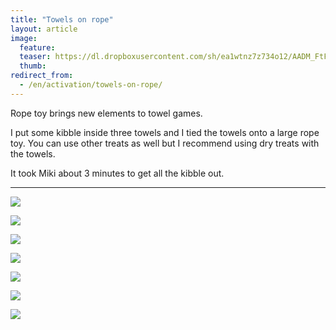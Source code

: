 ```yaml
---
title: "Towels on rope"
layout: article
image:
  feature:
  teaser: https://dl.dropboxusercontent.com/sh/ea1wtnz7z734o12/AADM_FtFykY5fj9m00eaainJa/aktivointi/pyyhekoysi/DS02416-245px.jpg
  thumb:
redirect_from:
  - /en/activation/towels-on-rope/
---
```

Rope toy brings new elements to towel games.

I put some kibble inside three towels and I tied the towels onto a large rope toy. You can use other treats as well but I recommend using dry treats with the towels.

It took Miki about 3 minutes to get all the kibble out.

---

[![](https://dl.dropboxusercontent.com/sh/ea1wtnz7z734o12/AADVZNyAM1XxYqt-zP_1zAqQa/aktivointi/pyyhekoysi/DS02147-800px.jpg)](https://dl.dropboxusercontent.com/sh/ea1wtnz7z734o12/AABV3aVVLNGdxX1nkT21-Svia/aktivointi/pyyhekoysi/DS02147.jpg)

[![](https://dl.dropboxusercontent.com/sh/ea1wtnz7z734o12/AACzzPn7Cmle0F6hckDPUxaoa/aktivointi/pyyhekoysi/DS02416-800px.jpg)](https://dl.dropboxusercontent.com/sh/ea1wtnz7z734o12/AADkCE2s1jXSNPUk9tYAqkpJa/aktivointi/pyyhekoysi/DS02416.jpg)

[![](https://dl.dropboxusercontent.com/sh/ea1wtnz7z734o12/AAB2yXcRe27eOWUyl40oZdSLa/aktivointi/pyyhekoysi/DS02421-800px.jpg)](https://dl.dropboxusercontent.com/sh/ea1wtnz7z734o12/AAC86FzfUp0tgXUbmJ2Qj8bja/aktivointi/pyyhekoysi/DS02421.jpg)

[![](https://dl.dropboxusercontent.com/sh/ea1wtnz7z734o12/AABTeC5j5Z-dYkaJHihO_mOTa/aktivointi/pyyhekoysi/DS02403-800px.jpg)](https://dl.dropboxusercontent.com/sh/ea1wtnz7z734o12/AACa_KqX1-EceLa9LlzlGuL9a/aktivointi/pyyhekoysi/DS02403.jpg)

[![](https://dl.dropboxusercontent.com/sh/ea1wtnz7z734o12/AAADAMAphpjZYkpu7iYPJu5Ua/aktivointi/pyyhekoysi/DS02156-800px.jpg)](https://dl.dropboxusercontent.com/sh/ea1wtnz7z734o12/AAD8gSHCLK6iQrOyMm6AbF14a/aktivointi/pyyhekoysi/DS02156.jpg)

[![](https://dl.dropboxusercontent.com/sh/ea1wtnz7z734o12/AACeQZFVnu0ufiCWQdSQB--Ta/aktivointi/pyyhekoysi/DS02160-800px.jpg)](https://dl.dropboxusercontent.com/sh/ea1wtnz7z734o12/AADS1mps8tcNDgZuhyCA6yuTa/aktivointi/pyyhekoysi/DS02160.jpg)

[![](https://dl.dropboxusercontent.com/sh/ea1wtnz7z734o12/AACvTLvfo4Bj1k-yswkJyjUWa/aktivointi/pyyhekoysi/DS02168-800px.jpg)](https://dl.dropboxusercontent.com/sh/ea1wtnz7z734o12/AABH00zgvGnjKbmcZRSh_GGba/aktivointi/pyyhekoysi/DS02168.jpg)
